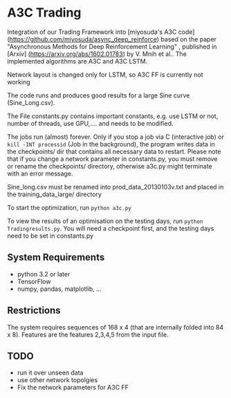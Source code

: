 # A3C Trading

Integration of our Trading Framework into [miyosuda's A3C code] (https://github.com/miyosuda/async_deep_reinforce) based on the paper "Asynchronous Methods for Deep Reinforcement Learning" , published in [Arxiv] (https://arxiv.org/abs/1602.01783) by V. Mnih et al.. The implemented algorithms are A3C and A3C LSTM.

Network layout is changed only for LSTM, so A3C FF  is currently not working

The code runs and produces good results for a large Sine curve (Sine_Long.csv).

The File constants.py contains important constants, e.g. use LSTM or not, number of threads, use GPU,.... and needs to be modified.

The jobs run (almost) forever. Only if you stop a job via <CTRL> C (interactive job) or `kill -INT processid` (Job in the background), the program writes data in the checkpoints/ dir that contains all necessary data to restart. Please note that if you change a network parameter in constants.py, you must remove or rename the checkpoints/ directory, otherwise a3c.py might terminate with an error message.

Sine_long.csv must be renamed into prod_data_20130103v.txt and placed in the training_data_large/ directory

To start the optimization, run `python a3c.py`

To view the results of an optimisation on the testing days, run `python Tradingresults.py`. You will need a checkpoint first, and the testing days need to be set in constants.py

## System Requirements

- python 3.2 or later
- TensorFlow
- numpy, pandas, matplotlib, ...


## Restrictions

The system requires sequences of 168 x 4 (that are internally folded into 84 x 8). Features are the features 2,3,4,5 from the input file. 


## TODO

- run it over unseen data
- use other network topolgies
- Fix the network parameters for A3C FF

